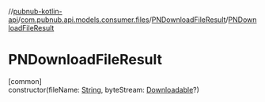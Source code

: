 //[pubnub-kotlin-api](../../../index.md)/[com.pubnub.api.models.consumer.files](../index.md)/[PNDownloadFileResult](index.md)/[PNDownloadFileResult](-p-n-download-file-result.md)

# PNDownloadFileResult

[common]\
constructor(fileName: [String](https://kotlinlang.org/api/latest/jvm/stdlib/kotlin/-string/index.html), byteStream: [Downloadable](../../com.pubnub.kmp/-downloadable/index.md)?)
